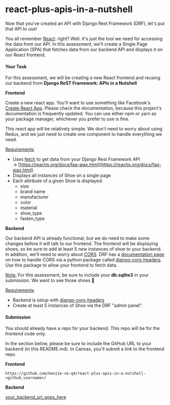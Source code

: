 # react-plus-apis-in-a-nutshell

Now that you've created an API with Django Rest Framework (DRF), let's put that API to use!

You all remember [React](https://reactjs.org/). right? Well. it's just the tool we need for accessing the data from our API. In this assessment, we'll create a Single Page Application (SPA) that fetches data from our backend API and displays it on our React frontend.

#### **Your Task**

For this assessment, we will be creating a new React frontend and reusing our backend from **Django ReST Framework: APIs in a Nutshell** 

**Frontend**

Create a new react app. You'll want to use something like Facebook's [Create React App](https://github.com/facebook/create-react-app/blob/master/README.md). Please check the documentation, because this project's documentation is frequently updated. You can use either npm or yarn as your package manager, whichever you prefer to use is fine.

This react app will be relatively simple. We don't need to worry about using Redux, and we just need to create one component to handle everything we need.

<span style="text-decoration: underline;">Requirements</span>

*   Uses [fetch](https://developer.mozilla.org/en-US/docs/Web/API/Fetch_API/Using_Fetch) to get data from your Django Rest Framework API → [https://reactjs.org/docs/faq-ajax.html](https://reactjs.org/docs/faq-ajax.html)
*   Displays all instances of Shoe on a single page
*   Each attribute of a given Shoe is displayed:
    *   size
    *   brand name
    *   manufacturer
    *   color
    *   material
    *   shoe_type
    *   fasten_type

**Backend**

Our backend API is already functional, but we do need to make some changes before it will talk to our frontend. The frontend will be displaying shoes, so be sure to add at least 5 new instances of shoe to your backend. In addition, we'll need to worry about [CORS](https://developer.mozilla.org/en-US/docs/Web/HTTP/CORS). DRF has a [documentation page](https://www.django-rest-framework.org/topics/ajax-csrf-cors/#cors) on how to handle CORS via a python package called [django-cors-headers](https://github.com/ottoyiu/django-cors-headers/). Use this package to allow your frontend to fetch data.

<span style="text-decoration: underline;">Note:</span> For this assessment, be sure to include your **db.sqlite3** in your submission. We want to see those shoes 👟

<span style="text-decoration: underline;">Requirements</span>

*   Backend is setup with [django-cors-headers](https://github.com/ottoyiu/django-cors-headers/)
*   Create at least 5 instances of Shoe via the DRF "admin panel".

#### **Submission**

You should already have a repo for your backend. This repo will be for the frontend code only.

In the section below, please be sure to include the GitHub URL to your backend (in this README.md). In Canvas, you'll submit a link to the frontend repo.

**Frontend**
```
https://github.com/kenzie-se-q4/react-plus-apis-in-a-nutshell-<github_username>/
```

**Backend**

[your_backend_url_goes_here](https://github.com/kenzie-se-q4/react-plus-apis-in-a-nutshell/)
